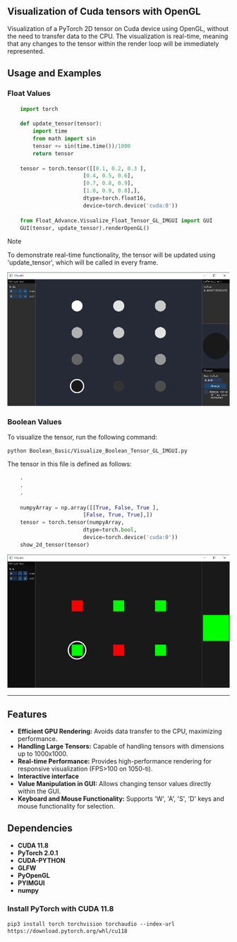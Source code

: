 ## Visualization of Cuda tensors with OpenGL

Visualization of a PyTorch 2D tensor on Cuda device using OpenGL, without the need to transfer data to the CPU. The visualization is real-time, meaning that any changes to the tensor within the render loop will be immediately represented.

## Usage and Examples

### Float Values
```python
    import torch

    def update_tensor(tensor):
        import time 
        from math import sin
        tensor += sin(time.time())/1000
        return tensor
        
    tensor = torch.tensor([[0.1, 0.2, 0.3 ],
                        [0.4, 0.5, 0.6],
                        [0.7, 0.8, 0.9],
                        [1.0, 0.9, 0.8],],
                        dtype=torch.float16,
                        device=torch.device('cuda:0'))

    from Float_Advance.Visualize_Float_Tensor_GL_IMGUI import GUI
    GUI(tensor, update_tensor).renderOpenGL()
```

> [!NOTE]
> To demonstrate real-time functionality, the tensor will be updated using 'update_tensor', which will be called in every frame.

<p align="center">
    <img src="./FloatEX1.png" alt="drawing" />
</p>

### Boolean Values
To visualize the tensor, run the following command:

    python Boolean_Basic/Visualize_Boolean_Tensor_GL_IMGUI.py 

The tensor in this file is defined as follows:
```python
    .
    .
    .

    numpyArray = np.array([[True, False, True ],
                        [False, True, True],])
    tensor = torch.tensor(numpyArray,
                        dtype=torch.bool,
                        device=torch.device('cuda:0'))
    show_2d_tensor(tensor)
```

<p align="center">
    <img src="./BoolEX1.png" alt="drawing" />
</p>

<hr>

## Features
- **Efficient GPU Rendering:** Avoids data transfer to the CPU, maximizing performance. 
- **Handling Large Tensors:** Capable of handling tensors with dimensions up to 1000x1000.
- **Real-time Performance:** Provides high-performance rendering for responsive visualization (FPS>100 on 1050-ti).
- **Interactive interface**
- **Value Manipulation in GUI:** Allows changing tensor values directly within the GUI.
- **Keyboard and Mouse Functionality:** Supports 'W', 'A', 'S', 'D' keys and mouse functionality for selection.


## Dependencies
- **CUDA 11.8**
- **PyTorch 2.0.1**
- **CUDA-PYTHON**
- **GLFW**
- **PyOpenGL**
- **PYIMGUI**
- **numpy**

### Install PyTorch with CUDA 11.8
    pip3 install torch torchvision torchaudio --index-url https://download.pytorch.org/whl/cu118
